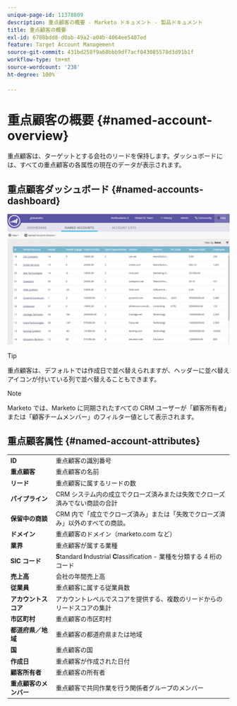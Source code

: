 ```yaml
---
unique-page-id: 11378809
description: 重点顧客の概要 - Marketo ドキュメント - 製品ドキュメント
title: 重点顧客の概要
exl-id: 6708bdd8-d0ab-49a2-a04b-4064ee5407ed
feature: Target Account Management
source-git-commit: 431bd258f9a68bbb9df7acf043085578d3d91b1f
workflow-type: tm+mt
source-wordcount: '238'
ht-degree: 100%

---
```


# 重点顧客の概要 {#named-account-overview}

重点顧客は、ターゲットとする会社のリードを保持します。ダッシュボードには、すべての重点顧客の各属性の現在のデータが表示されます。

## 重点顧客ダッシュボード {#named-accounts-dashboard}

![](assets/one.png)

>[!TIP]
>
>重点顧客は、デフォルトでは作成日で並べ替えられますが、ヘッダーに並べ替えアイコンが付いている列で並べ替えることもできます。

>[!NOTE]
>
>Marketo では、Marketo に同期されたすべての CRM ユーザーが「顧客所有者」または「顧客チームメンバー」のフィルター値として表示されます。

## 重点顧客属性 {#named-account-attributes}

<table> 
 <tbody> 
  <tr> 
   <td><strong>ID</strong></td> 
   <td>重点顧客の識別番号</td> 
  </tr> 
  <tr> 
   <td><strong>重点顧客</strong></td> 
   <td>重点顧客の名前</td> 
  </tr> 
  <tr> 
   <td><strong>リード</strong></td> 
   <td>重点顧客に属するリードの数</td> 
  </tr> 
  <tr> 
   <td><strong>パイプライン</strong></td> 
   <td>CRM システム内の成立でクローズ済みまたは失敗でクローズ済みでない商談の合計</td> 
  </tr> 
  <tr> 
   <td><strong>保留中の商談</strong></td> 
   <td>CRM 内で「成立でクローズ済み」または「失敗でクローズ済み」以外のすべての商談。</td> 
  </tr> 
  <tr> 
   <td><strong>ドメイン</strong></td> 
   <td>重点顧客のドメイン（marketo.com など）</td> 
  </tr> 
  <tr> 
   <td><strong>業界</strong></td> 
   <td>重点顧客が属する業種</td> 
  </tr> 
  <tr> 
   <td><strong>SIC コード</strong></td> 
   <td><span><strong>S</strong>tandard <strong>I</strong>ndustrial <strong>C</strong>lassification - 業種を分類する 4 桁のコード<br></span></td> 
  </tr> 
  <tr> 
   <td><strong>売上高</strong></td> 
   <td>会社の年間売上高</td> 
  </tr> 
  <tr> 
   <td><strong>従業員</strong></td> 
   <td>重点顧客に属する従業員数</td> 
  </tr> 
  <tr> 
   <td colspan="1"><strong>アカウントスコア</strong></td> 
   <td colspan="1">アカウントレベルでスコアを提供する、複数のリードからのリードスコアの集計</td> 
  </tr> 
  <tr> 
   <td colspan="1"><strong>市区町村</strong></td> 
   <td colspan="1">重点顧客の市区町村</td> 
  </tr> 
  <tr> 
   <td colspan="1"><strong>都道府県／地域</strong></td> 
   <td colspan="1">重点顧客の都道府県または地域</td> 
  </tr> 
  <tr> 
   <td colspan="1"><strong>国</strong></td> 
   <td colspan="1">重点顧客の国</td> 
  </tr> 
  <tr> 
   <td colspan="1"><strong>作成日</strong></td> 
   <td colspan="1">重点顧客が作成された日付</td> 
  </tr> 
  <tr> 
   <td colspan="1"><strong>顧客所有者</strong></td> 
   <td colspan="1">重点顧客の所有者</td> 
  </tr> 
  <tr> 
   <td colspan="1"><strong>重点顧客のメンバー</strong></td> 
   <td colspan="1">重点顧客で共同作業を行う関係者グループのメンバー</td> 
  </tr> 
 </tbody> 
</table>
